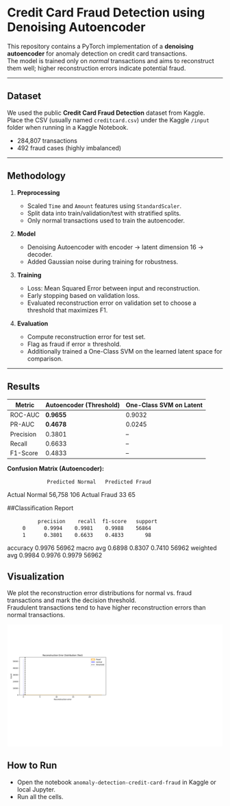 # Credit Card Fraud Detection using Denoising Autoencoder

This repository contains a PyTorch implementation of a **denoising autoencoder** for anomaly detection on credit card transactions.  
The model is trained only on *normal* transactions and aims to reconstruct them well; higher reconstruction errors indicate potential fraud.

---

## Dataset
We used the public **Credit Card Fraud Detection** dataset from Kaggle.  
Place the CSV (usually named `creditcard.csv`) under the Kaggle `/input` folder when running in a Kaggle Notebook.

- 284,807 transactions  
- 492 fraud cases (highly imbalanced)

---

## Methodology

1. **Preprocessing**
   - Scaled `Time` and `Amount` features using `StandardScaler`.
   - Split data into train/validation/test with stratified splits.
   - Only normal transactions used to train the autoencoder.

2. **Model**
   - Denoising Autoencoder with encoder → latent dimension 16 → decoder.
   - Added Gaussian noise during training for robustness.

3. **Training**
   - Loss: Mean Squared Error between input and reconstruction.
   - Early stopping based on validation loss.
   - Evaluated reconstruction error on validation set to choose a threshold that maximizes F1.

4. **Evaluation**
   - Compute reconstruction error for test set.
   - Flag as fraud if error ≥ threshold.
   - Additionally trained a One-Class SVM on the learned latent space for comparison.

---

## Results

| Metric | Autoencoder (Threshold) | One-Class SVM on Latent |
|--------|-------------------------|------------------------|
| ROC-AUC | **0.9655** | 0.9032 |
| PR-AUC | **0.4678** | 0.0245 |
| Precision | 0.3801 | – |
| Recall | 0.6633 | – |
| F1-Score | 0.4833 | – |

**Confusion Matrix (Autoencoder):**

                 Predicted Normal   Predicted Fraud
Actual Normal          56,758             106
Actual Fraud               33              65


##Classification Report 

              precision    recall  f1-score   support
         0      0.9994    0.9981    0.9988    56864
         1      0.3801    0.6633    0.4833       98

accuracy                          0.9976    56962
macro avg     0.6898    0.8307    0.7410    56962
weighted avg  0.9984    0.9976    0.9979    56962

## Visualization

We plot the reconstruction error distributions for normal vs. fraud transactions and mark the decision threshold.  
Fraudulent transactions tend to have higher reconstruction errors than normal transactions.

![Reconstruction Error Distribution](image/reconstruction_error.png)

## How to Run
- Open the notebook `anomaly-detection-credit-card-fraud` in Kaggle or local Jupyter.
- Run all the cells. 
